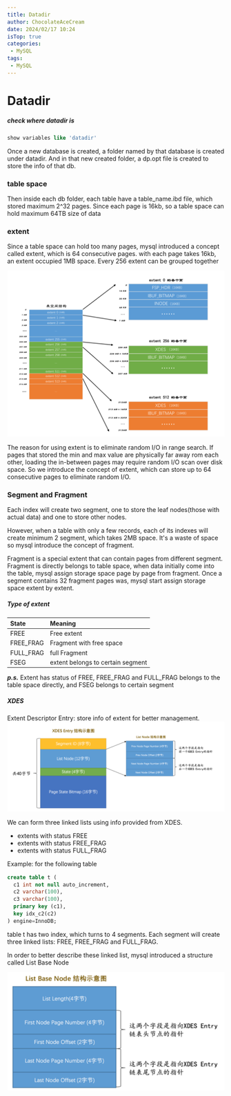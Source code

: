 ```yaml
---
title: Datadir
author: ChocolateAceCream
date: 2024/02/17 10:24
isTop: true
categories:
 - MySQL
tags:
 - MySQL
---
```


# Datadir <Badge text="MySQL" type="warning" />

##### check where datadir is
```sql
show variables like 'datadir'
```

Once a new database is created, a folder named by that database is created under datadir. And in that new created folder, a dp.opt file is created to store the info of that db.


### table space
Then inside each db folder, each table have a table_name.ibd file, which stored maximum 2^32 pages. Since each page is 16kb, so a table space can hold maximum 64TB size of data

### extent
Since a table space can hold too many pages, mysql introduced a concept called extent, which is 64 consecutive pages. with each page takes 16kb, an extent occupied 1MB space. Every 256 extent can be grouped together

![extent](../../../public/img/2024/02/17/extent.png)

The reason for using extent is to eliminate random I/O in range search. If pages that stored the min and max value are physically far away rom each other, loading the in-between pages may require random I/O scan over disk space. So we introduce the concept of extent, which can store up to 64 consecutive pages to eliminate random I/O.

### Segment and Fragment
Each index will create two segment, one to store the leaf nodes(those with actual data) and one to store other nodes.

However, when a table with only a few records, each of its indexes will create minimum 2 segment, which takes 2MB space. It's a waste of space so mysql introduce the concept of fragment.

Fragment is a special extent that can contain pages from different segment. Fragment is directly belongs to table space, when data initially come into the table, mysql assign storage space page by page from fragment. Once a segment contains 32 fragment pages was, mysql start assign storage space extent by extent.

##### Type of extent
|  State   | Meaning  |
|  :----  | :----  |
|  FREE  | Free extent |
|  FREE_FRAG  | Fragment with free space |
|  FULL_FRAG  | full Fragment|
|  FSEG  | extent belongs to certain segment|

***p.s.*** Extent has status of FREE, FREE_FRAG and FULL_FRAG belongs to the table space directly, and FSEG belongs to certain segment



##### XDES
Extent Descriptor Entry: store info of extent for better management.
![XDES](../../../public/img/2024/02/17/XDES.png)

We can form three linked lists using info provided from XDES.
- extents with status FREE
- extents with status FREE_FRAG
- extents with status FULL_FRAG

Example:
for the following table
```sql
create table t (
  c1 int not null auto_increment,
  c2 varchar(100),
  c3 varchar(100),
  primary key (c1),
  key idx_c2(c2)
) engine=InnoDB;
```
table t has two index, which turns to 4 segments. Each segment will create three linked lists: FREE, FREE_FRAG and FULL_FRAG.

In order to better describe these linked list, mysql introduced a structure called List Base Node

![List_Base_Node](../../../public/img/2024/02/17/List_Base_Node.png)